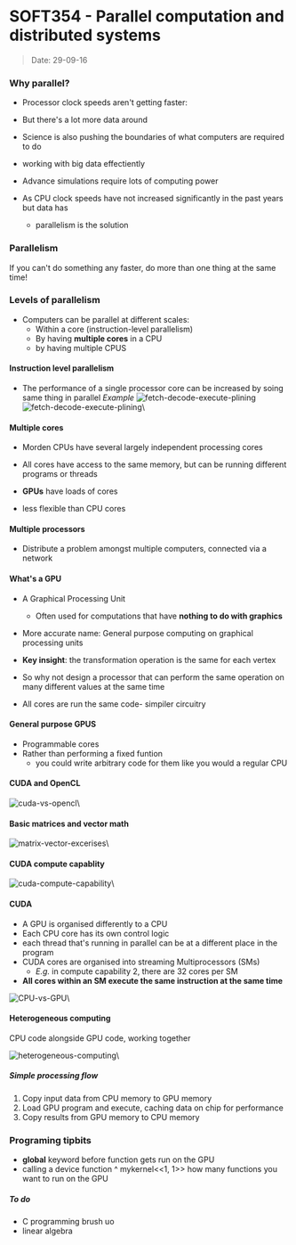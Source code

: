 # SOFT354 - Parallel computation and distributed systems
> Date: 29-09-16

### Why parallel?

- Processor clock speeds aren't getting faster:
- But there's a lot more data around
- Science is also pushing the boundaries of what computers are required to do
- working with big data effectiently
- Advance simulations require lots of computing power

- As CPU clock speeds have not increased significantly in the past years but data has
    - parallelism is the solution

### Parallelism

If you can't do something any faster, do more than one thing at the same time!

### Levels of parallelism

- Computers can be parallel at different scales:
    - Within a core (instruction-level parallelism)
    - By having **multiple cores** in a CPU
    - by having multiple CPUS

#### Instruction level parallelism

- The performance of a single processor core can be increased by soing same thing in parallel
_Example_
![fetch-decode-execute-plining](img/multi-FDE-pipeline.png)\
![fetch-decode-execute-plining](img/multi-FDE-pipeline-2.png)\

#### Multiple cores

- Morden CPUs have several largely independent processing cores
- All cores have access to the same memory, but can be running different programs or threads

- **GPUs** have loads of cores
- less flexible than CPU cores

#### Multiple processors
- Distribute a problem amongst multiple computers, connected via a network

#### What's a GPU

- A Graphical Processing Unit
    - Often used for computations that have **nothing to do with graphics**
- More accurate name: General purpose computing on graphical processing units

- **Key insight**: the transformation operation is the same for each vertex
- So why not design a processor that can perform the same operation on many different values at the same time
- All cores are run the same code- simpiler circuitry

#### General purpose GPUS

- Programmable cores
- Rather than performing a fixed funtion
    - you could write arbitrary code for them like you would a regular CPU

#### CUDA and OpenCL

![cuda-vs-opencl](img/cuda-vs-opencl.png)\

#### Basic matrices and vector math

![matrix-vector-excerises](img/matrix-vector-exercises.png)\

#### CUDA compute capablity

![cuda-compute-capability](img/cuda-compute-capability.png)\

#### CUDA

- A GPU is organised differently to a CPU
- Each CPU core has its own control logic
- each thread that's running in parallel can be at a different place in the program
- CUDA cores are organised into streaming Multiprocessors (SMs)
    - _E.g._ in compute capability 2, there are 32 cores per SM
- **All cores within an SM execute the same instruction at the same time**

![CPU-vs-GPU](img/CPU-vs-GPU.png)\

#### Heterogeneous computing
CPU code alongside GPU code, working together

![heterogeneous-computing](img/heterogeneous-computing.png)\

##### Simple processing flow

1. Copy input data from CPU memory to GPU memory
2. Load GPU program and execute, caching data on chip for performance
3. Copy results from GPU memory to CPU memory

### Programing tipbits

- __global__ keyword before function gets run on the GPU
- calling a device function ^ mykernel<<1, 1>> how many functions you want to run on the GPU

##### To do
- C programming brush uo
- linear algebra
